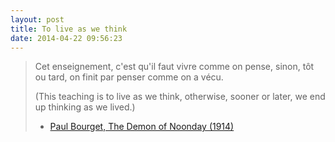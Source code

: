 ```yaml
---
layout: post
title: To live as we think
date: 2014-04-22 09:56:23
---
```


> Cet enseignement, c'est qu'il faut vivre comme on pense, sinon, tôt ou tard, on finit par penser comme on a vécu. 
> 
> (This teaching is to live as we think, otherwise, sooner or later, we end up thinking as we lived.) 
> 
> * [Paul Bourget, The Demon of Noonday (1914)](http://en.wikiquote.org/wiki/Paul_Bourget#The_Demon_of_Noonday_.281914.29)